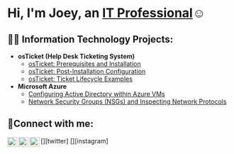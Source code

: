 <h1>Hi, I'm Joey, an <a href="www.linkedin.com/in/joey-coxon-8b5b29266">IT Professional</a>☺</h1>

<h2>👨‍💻 Information Technology Projects:</h2>

- <b>osTicket (Help Desk Ticketing System)</b>
  - [osTicket: Prerequisites and Installation](https://github.com/joeycoxonIT/osticket-prereqs)
  - [osTicket: Post-Installation Configuration](https://github.com/joeycoxonIT/post-install-config)
  - [osTicket: Ticket Lifecycle Examples](https://github.com/joeycoxonIT/ticket-lifecycle)
- <b>Microsoft Azure</b>
  - [Configuring Active Directory within Azure VMs](https://github.com/joeycoxonIT/configure-ad)
  - [Network Security Groups (NSGs) and Inspecting Network Protocols](https://github.com/joeycoxonIT/azure-network-protocols)

<h2>🤳Connect with me:</h2>

[<img align="left" alt="Joey | Twitter" width="22px" src="https://cdn.jsdelivr.net/npm/simple-icons@v3/icons/twitter.svg" />][twitter]
[<img align="left" alt="Joey | LinkedIn" width="22px" src="https://cdn.jsdelivr.net/npm/simple-icons@v3/icons/linkedin.svg" />][linkedin]
[<img align="left" alt="Joey | Instagram" width="22px" src="https://cdn.jsdelivr.net/npm/simple-icons@v3/icons/instagram.svg" />][instagram]

[linkedin]: https://linkedin.com/in/www.linkedin.com/in/joey-coxon-8b5b29266
